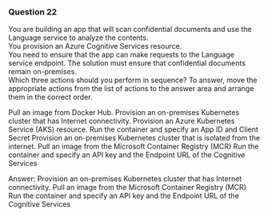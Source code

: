 ### Question 22

You are building an app that will scan confidential documents and use the Language service to analyze the contents.  
You provision an Azure Cognitive Services resource.  
You need to ensure that the app can make requests to the Language service endpoint. The solution must ensure that confidential documents remain on-premises.  
Which three actions should you perform in sequence? To answer, move the appropriate actions from the list of actions to the answer area and arrange them in the correct order.

Pull an image from Docker Hub.
Provision an on-premises Kubernetes cluster that has Internet connectivity.
Provision an Azure Kubernetes Service (AKS) resource.
Run the container and specify an App ID and Client Secret
Provision an on-premises Kubernetes cluster that is isolated from the internet.
Pull an image from the Microsoft Container Registry (MCR)
Run the container and specify an API key and the Endpoint URL of the Cognitive Services

Answer:
Provision an on-premises Kubernetes cluster that has Internet connectivity.
Pull an image from the Microsoft Container Registry (MCR)
Run the container and specify an API key and the Endpoint URL of the Cognitive Services

